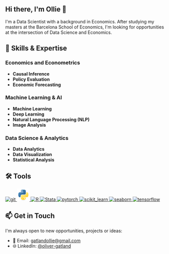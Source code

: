 ## Hi there, I'm Ollie 👋

I'm a Data Scientist with a background in Economics. After studying my masters at the Barcelona School of Economics, I'm looking for opportunities at the intersection of Data Science and Economics.

## 🚀 Skills & Expertise

### Economics and Econometrics
- **Causal Inference**
- **Policy Evaluation**
- **Economic Forecasting**

### Machine Learning & AI
- **Machine Learning**
- **Deep Learning**
- **Natural Language Processing (NLP)**
- **Image Analysis**

### Data Science & Analytics
- **Data Analytics**
- **Data Visualization**
- **Statistical Analysis**


## 🛠️ Tools

<p align="left"> 
<a href="https://git-scm.com/" target="_blank" rel="noreferrer"> <img src="https://www.vectorlogo.zone/logos/git-scm/git-scm-icon.svg" alt="git" width="40" height="40"/> 
</a> <a href="https://www.python.org" target="_blank" rel="noreferrer"> <img src="https://raw.githubusercontent.com/devicons/devicon/master/icons/python/python-original.svg" alt="python" width="40" height="40"/> 
</a> <a href="https://www.r-project.org" target="_blank" rel="noreferrer"> <img src="https://upload.wikimedia.org/wikipedia/commons/1/1b/R_logo.svg" alt="R" width="40" height="40"/> 
</a> <a href="https://www.stata.com" target="_blank" rel="noreferrer"> <img src="https://softwarelist.oregonstate.edu/sites/softwarelist.oregonstate.edu/files/styles/software_image/public/software/statasmall.png?itok=WdcUTTR0" alt="Stata" width="40" height="40"/>
</a> <a href="https://pytorch.org/" target="_blank" rel="noreferrer"> <img src="https://www.vectorlogo.zone/logos/pytorch/pytorch-icon.svg" alt="pytorch" width="40" height="40"/> 
</a> <a href="https://scikit-learn.org/" target="_blank" rel="noreferrer"> <img src="https://upload.wikimedia.org/wikipedia/commons/0/05/Scikit_learn_logo_small.svg" alt="scikit_learn" width="40" height="40"/> 
</a> <a href="https://seaborn.pydata.org/" target="_blank" rel="noreferrer"> <img src="https://seaborn.pydata.org/_images/logo-mark-lightbg.svg" alt="seaborn" width="40" height="40"/> 
</a> <a href="https://www.tensorflow.org" target="_blank" rel="noreferrer"> <img src="https://www.vectorlogo.zone/logos/tensorflow/tensorflow-icon.svg" alt="tensorflow" width="40" height="40"/> </a> </p>


## 📫 Get in Touch

I'm always open to new opportunities, projects or ideas:

- 📧 Email: gatlandollie@gmail.com
- 🌐 LinkedIn: [@oliver-gatland](https://www.linkedin.com/in/oliver-gatland-587a8b166/)


